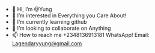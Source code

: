 - 👋 Hi, I’m @Yung
- 👀 I’m interested in Everything you Care About!
- 🌱 I’m currently learning github
- 💞️ I’m looking to collaborate on Anything
- 📫 How to reach me +2348136913181 WhatsApp!
Email: Lagendaryyung@gmail.com

<!---
Yung is a ✨ special ✨ repository because its `README.md` (this file) appears on your GitHub profile.
You can click the Preview link to take a look at your changes.
--->
